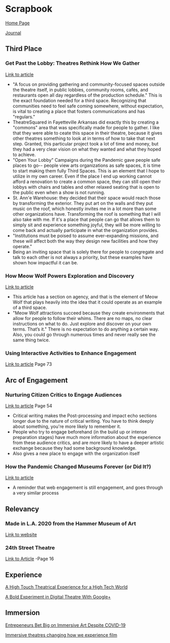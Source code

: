 # Scrapbook

[Home Page](/README.md)

[Journal](/journal.md)

## Third Place

### Get Past the Lobby: Theatres Rethink How We Gather
[Link to article](https://drive.google.com/file/d/14Z9HuQU5j1esl1BAPhu2-sBgRxZrKEud/view)
- "A focus on providing gathering and community-focused spaces outside the theatre itself, in public lobbies, community rooms, cafés, and restaurants open all day regardless of the production schedule." This is the exact foundation needed for a third space. Recognizing that communities need to feel safe coming somewhere, without expectation, is vital to creating a place that fosters communications and has "regulars."
- TheatreSquared in Fayetteville Arkansas did exactly this by creating a "commons" area that was specifically made for people to gather. I like that they were able to ceate this space in their theatre, because it gives other theatres something to look at in terms of how to take that next step. Granted, this particular project took a lot of time and money, but they had a very clear vision on what they wanted and what they hoped to achieve. 
- "Open Your Lobby" Campaigns during the Pandemic gave people safe places to go-- people view arts organizations as safe spaces, it is time to start making them fully Third Spaces. This is an element that I hope to utilize in my own career. Even if the place I end up working cannot afford a renovation to create a common space, they can still open their lobbys with chairs and tables and other relaxed seating that is open to the public even when a show is not running. 
- St. Ann'e Warehouse: they decided that their space would reach those by transforming the exterior. They put art on the walls and they put music on the roof, which honestly invites me in a lot more than some other organizations have. Transforming the roof is something that I will also take with me. If it's a place that people can go that allows them to simply sit and experience something joyful, they will be more willing to come back and actually participate in what the organization provides. 
- "Institutions must be poised to assume ever-expanding missions, and these will affect both the way they design new facilities and how they operate."
- Being an inviting space that is solely there for people to congregate and talk to each other is not always a priority, but these examples have shown how impactful it can be.

### How Meow Wolf Powers Exploration and Discovery
[Link to article](https://info.hotelspacesevent.com/blog/how-meow-wolf-powers-exploration-and-discovery)
- This article has a section on agency, and that is the element of Meow Wolf that plays heavily into the idea that it could operate as an example of a third space.
- "Meow Wolf attractions succeed because they create environments that allow for people to follow their whims. There are no maps, no clear instructions on what to do. Just explore and discover on your own terms. That’s it." There is no expectation to do anything a certain way. Also, you could go through numerous times and never really see the same thing twice. 

### Using Interactive Activities to Enhance Engagement
[Link to article](https://galachoruses.org/sites/default/files/Barun-Making_Sense_of_Audience_Engagement.pdf) Page 73

## Arc of Engagement

### Nurturing Citizen Critics to Engage Audiences
[Link to article](https://galachoruses.org/sites/default/files/Barun-Making_Sense_of_Audience_Engagement.pdf) Page 54
- Critical writing makes the Post-processing and impact echo sections longer due to the nature of critical writing. You have to think deeply about something, you're more likely to remember it. 
- People who try to engage beforehand (in the build up or intense preparation stages) have much more information about the experience from these audience critics, and are more likely to have a deeper artistic exchange because they had some background knowledge. 
- Also gives a new place to engage with the organization itself

### How the Pandemic Changed Museums Forever (or Did It?)
[Link to article](https://news.usc.edu/trojan-family/virtual-art-museum-tours-exhibitions-after-covid-pandemic/)
- A reminder that web engagement is still engagement, and goes through a very similar process

## Relevancy

### Made in L.A. 2020 from the Hammer Museum of Art
[Link to website](https://hammer.ucla.edu/exhibitions/2021/made-la-2020-version)

### 24th Street Theatre
[Link to Article](https://drive.google.com/file/d/1w7tSIm7fa6bMNosJHJcpRh2459jdb3Qq/view)
-Page 16

## Experience
[A High Touch Theatrical Experience for a High Tech World](https://drive.google.com/file/d/1VH9IZLeoNA6tns8-c8z1g6GRCsej6dbb/view)

[A Bold Experiment in Digital Theatre With Google+](https://drive.google.com/file/d/1Vta9tXo4CKLtxvOREZFf9Hon97taqTFw/view) 

## Immersion

[Entrepeneurs Bet Big on Immersive Art Despite COVID-19](https://drive.google.com/file/d/18wgBI7AUMtAhRAU1SMR_tNYZ9iJVxVQ3/view)

[Immersive theatres changing how we experience film](https://drive.google.com/file/d/1wpygCNggC_34rfuwHxtkIswcH6-OhYhl/view)
